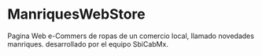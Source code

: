 # ManriquesWebStore
Pagina Web e-Commers de ropas de un comercio local, llamado novedades manriques. desarrollado por el equipo SbiCabMx.
